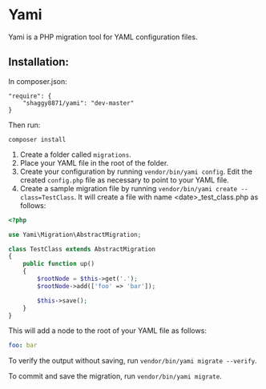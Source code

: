 # Yami

Yami is a PHP migration tool for YAML configuration files.

## Installation:

In composer.json:
```
"require": {
    "shaggy8871/yami": "dev-master"
}
```

Then run:
```
composer install
```

1. Create a folder called `migrations`.
2. Place your YAML file in the root of the folder.
3. Create your configuration by running `vendor/bin/yami config`. Edit the created `config.php` file as necessary to point to your YAML file.
4. Create a sample migration file by running `vendor/bin/yami create --class=TestClass`. It will create a file with name &lt;date&gt;_test_class.php as follows:

```php
<?php

use Yami\Migration\AbstractMigration;

class TestClass extends AbstractMigration
{
    public function up()
    {
        $rootNode = $this->get('.');
        $rootNode->add(['foo' => 'bar']);

        $this->save();
    }
}
```

This will add a node to the root of your YAML file as follows:

```yaml
foo: bar
```

To verify the output without saving, run `vendor/bin/yami migrate --verify`.

To commit and save the migration, run `vendor/bin/yami migrate`.
